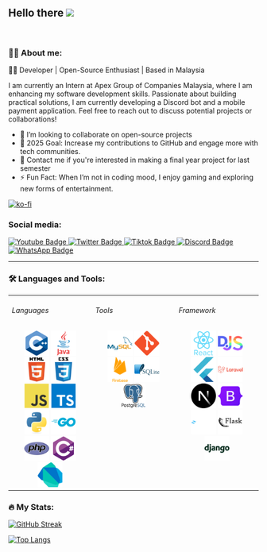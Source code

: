 ## Hello there <img src="https://media.giphy.com/media/hvRJCLFzcasrR4ia7z/giphy.gif" width="30px" />

<div id="profile-view" align="right">
  <img src="https://komarev.com/ghpvc/?username=H4zlq&style=flat-square&color=blue" alt=""/>
</div>

### :man_technologist: About me:

<div id="about-me">
    <p>
      👨‍💻 Developer | Open-Source Enthusiast | Based in Malaysia
    </p>
    <p>
      I am currently an Intern at Apex Group of Companies Malaysia, where I am enhancing my software development skills. Passionate about building practical solutions, I am currently developing a Discord bot and a mobile payment application. Feel free to reach out to discuss potential projects or collaborations!
    </p>
  <ul>
    <li>👯 I’m looking to collaborate on open-source projects</li>
    <li>🥅 2025 Goal: Increase my contributions to GitHub and engage more with tech communities.</li>
    <li>🚀 Contact me if you're interested in making a final year project for last semester</li>
    <li>⚡ Fun Fact: When I’m not in coding mood, I enjoy gaming and exploring new forms of entertainment.</li>
  </ul>
</div>

  [![ko-fi](https://ko-fi.com/img/githubbutton_sm.svg)](https://ko-fi.com/nx_im)

### Social media:
<div id="social-media">
  <a href="https://www.youtube.com/channel/UCGDY-2kT5zYuyMPulAlW5aw">
    <img src="https://img.shields.io/badge/YouTube-red?style=for-the-badge&logo=youtube&logoColor=white" alt="Youtube Badge" />
  </a>
  <a href="https://twitter.com/h_4zlq">
    <img src="https://img.shields.io/badge/Twitter-black?style=for-the-badge&logo=x&logoColor=white" alt="Twitter Badge" />
  </a>
  <a href="https://www.tiktok.com/@nxim_dev">
    <img src="https://img.shields.io/badge/Tiktok-black?style=for-the-badge&logo=tiktok&logoColor=white"  alt="Tiktok Badge">
  </a>
  <a href="https://discord.com/users/217655947194007552">
    <img src="https://img.shields.io/badge/Discord-%235865F2?style=for-the-badge&logo=discord&logoColor=white" alt="Discord Badge">
  </a>
  <a href="https://wa.me/60195071820">
    <img src="https://img.shields.io/badge/Whatsapp-%23075E54?style=for-the-badge&logo=whatsapp&logoColor=white" alt="WhatsApp Badge">
  </a>
</div>

---

### :hammer_and_wrench: Languages and Tools:

<table id="language-and-tools">
  <tr>
    <td valign="top" width="25%">
      <!-- Languages -->
      <h6>Languages</h6>
      <div align="center">
        <a href="https://cplusplus.com/" target="_blank"><img src="https://raw.githubusercontent.com/devicons/devicon/master/icons/cplusplus/cplusplus-original.svg" title="C++" alt="C++" width="50" height="50" /></a>
        <a href="https://www.java.com/en/" target="_blank"><img src="https://raw.githubusercontent.com/devicons/devicon/master/icons/java/java-original-wordmark.svg" title="Java" alt="Java" width="50" height="50" /></a>
        <a href="https://developer.mozilla.org/en-US/docs/Web/HTML" target="_blank"><img src="https://raw.githubusercontent.com/devicons/devicon/master/icons/html5/html5-original-wordmark.svg" title="HTML5" alt="HTML" width="50" height="50" /></a>
        <a href="https://developer.mozilla.org/en-US/docs/Web/CSS" target="_blank"><img src="https://raw.githubusercontent.com/devicons/devicon/master/icons/css3/css3-original-wordmark.svg"  title="CSS3" alt="CSS" width="50" height="50" /></a>
        <a href="https://developer.mozilla.org/en-US/docs/Web/JavaScript" target="_blank"><img src="https://raw.githubusercontent.com/devicons/devicon/master/icons/javascript/javascript-original.svg" title="JavaScript" alt="JavaScript" width="50" height="50" /></a>
        <a href="https://www.typescriptlang.org/" target="_blank"><img src="https://raw.githubusercontent.com/devicons/devicon/master/icons/typescript/typescript-original.svg" title="TypeScript" alt="TypeScript" width="50" height="50" /></a>
        <a href="https://www.python.org/" target="_blank"><img src="https://raw.githubusercontent.com/devicons/devicon/master/icons/python/python-original.svg" title="Python" alt="Python" width="50" height="50" /></a>
        <a href="https://go.dev/" target="_blank"><img src="https://raw.githubusercontent.com/devicons/devicon/master/icons/go/go-original-wordmark.svg" title="Go" alt="Go" width="50" height="50" /></a>
        <a href="https://www.php.net/" target="_blank"><img src="https://raw.githubusercontent.com/devicons/devicon/master/icons/php/php-original.svg" title="PHP" alt="PHP" width="50" height="50" /></a>
        <a href="https://learn.microsoft.com/en-us/dotnet/csharp/" target="_blank"><img src="https://raw.githubusercontent.com/devicons/devicon/master/icons/csharp/csharp-original.svg" title="C#" alt="C#" width="50" height="50" /></a>
        <a href="https://dart.dev/" target="_blank"><img src="https://raw.githubusercontent.com/devicons/devicon/master/icons/dart/dart-original.svg" title="Dart" alt="Dart" width="50" height="50" /></a>
      </div>
    </td>
    <td valign="top" width="25%">
      <!-- Tools -->
      <h6>Tools</h6>
      <div align="center">
        <a href="https://www.mysql.com/" target="_blank"><img src="https://raw.githubusercontent.com/devicons/devicon/master/icons/mysql/mysql-original-wordmark.svg" title="MySQL"  alt="MySQL" width="50" height="50" /></a>
        <a href="https://git-scm.com/" target="_blank"><img src="https://raw.githubusercontent.com/devicons/devicon/master/icons/git/git-original.svg" title="Git" alt="Git" width="50" height="50" /></a>
        <a href="https://firebase.google.com/" target="_blank"><img src="https://raw.githubusercontent.com/devicons/devicon/master/icons/firebase/firebase-plain-wordmark.svg" title="Firebase" alt="Firebase" width="50" height="50" /></a>
        <a href="https://www.sqlite.org/index.html" target="_blank"><img src="https://raw.githubusercontent.com/devicons/devicon/master/icons/sqlite/sqlite-original-wordmark.svg" title="SQlite" alt="SQlite" width="50" height="50" /></a>
        <a href="https://www.postgresql.org/" target="_blank"><img src="https://raw.githubusercontent.com/devicons/devicon/master/icons/postgresql/postgresql-original-wordmark.svg" title="PostgreSQL" alt="PostgreSQL" width="50" height="50" /></a>
      </div>
    </td>
    <td valign="top" width="25%">
      <!-- Framework -->
      <h6>Framework</h6>
      <div align="center">
        <a href="https://react.dev/" target="_blank"><img src="https://raw.githubusercontent.com/devicons/devicon/master/icons/react/react-original-wordmark.svg" title="React" alt="React" width="50" height="50" /></a>
        <a href="https://discord.js.org/#/" target="_blank"><img src="https://raw.githubusercontent.com/devicons/devicon/master/icons/discordjs/discordjs-original.svg" title="Discord.js" alt="Discord.js" width="50" height="50" /></a>
        <a href="https://flutter.dev/" target="_blank"><img src="https://raw.githubusercontent.com/devicons/devicon/master/icons/flutter/flutter-original.svg" title="Flutter" alt="Flutter" width="50" height="50" /></a>
        <a href="https://laravel.com/" target="_blank"><img src="https://raw.githubusercontent.com/devicons/devicon/master/icons/laravel/laravel-original-wordmark.svg" title="Laravel" alt="Laravel" width="50" height="50" /></a>
        <a href="https://nextjs.org/" target="_blank"><img src="https://raw.githubusercontent.com/devicons/devicon/master/icons/nextjs/nextjs-original.svg" title="Next.js" alt="Next.js" width="50" height="50" /></a>
        <a href="https://getbootstrap.com/" target="_blank"><img src="https://raw.githubusercontent.com/devicons/devicon/master/icons/bootstrap/bootstrap-original.svg" title="Bootstrap" alt="Bootstrap" width="50" height="50"></a>
        <a href="https://tailwindcss.com/" target="_blank"><img src="https://raw.githubusercontent.com/devicons/devicon/master/icons/tailwindcss/tailwindcss-original-wordmark.svg" title="TailwindCSS" alt="TailwindCSS" width="50" height="50"></a>
        <a href="https://flask.palletsprojects.com/en/3.0.x/" target="_blank"><img src="https://raw.githubusercontent.com/devicons/devicon/master/icons/flask/flask-original-wordmark.svg" title="Flask" alt="Flask" width="50" height="50"></a>
        <a href="https://www.djangoproject.com/" target="_blank"><img src="https://raw.githubusercontent.com/devicons/devicon/master/icons/django/django-plain-wordmark.svg" title="Django" alt="Django" width="50" height="50"></a>
      </div>
    </td>
  </tr>
</table>

### :fire: My Stats:

[![GitHub Streak](https://github-readme-streak-stats.herokuapp.com?user=H4zlq&theme=dark&date_format=M%20j%5B%2C%20Y%5D)](https://git.io/streak-stats)

[![Top Langs](https://github-readme-stats.vercel.app/api/top-langs/?username=H4zlq&layout=compact&theme=vision-friendly-dark)](https://github.com/H4zlq)
